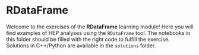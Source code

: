 # RDataFrame
Welcome to the exercises of the **RDataFrame** learning module! Here you will
find examples of HEP analyses using the `RDataFrame` tool. The notebooks in this
folder should be filled with the right code to fulfill the exercise. Solutions
in C++/Python are available in the `solutions` folder.